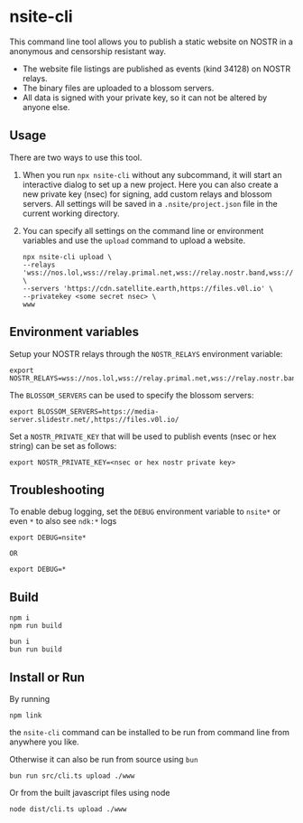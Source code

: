 # nsite-cli

This command line tool allows you to publish a static website on NOSTR in a anonymous and censorship resistant way. 
* The website file listings are published as events (kind 34128) on NOSTR relays.
* The binary files are uploaded to a blossom servers.
* All data is signed with your private key, so it can not be altered by anyone else.

## Usage
There are two ways to use this tool.

1. When you run `npx nsite-cli` without any subcommand, it will start an interactive dialog to set up a new project. Here you can also create a new private key (nsec) for signing, add custom relays and blossom servers. All settings will be saved in a `.nsite/project.json` file in the current working directory.

2. You can specify all settings on the command line or environment variables and use the `upload` command to upload a website.
    ```
    npx nsite-cli upload \
    --relays 'wss://nos.lol,wss://relay.primal.net,wss://relay.nostr.band,wss://relay.damus.io' \
    --servers 'https://cdn.satellite.earth,https://files.v0l.io' \
    --privatekey <some secret nsec> \
    www
    ```

## Environment variables

Setup your NOSTR relays through the `NOSTR_RELAYS` environment variable:

```
export NOSTR_RELAYS=wss://nos.lol,wss://relay.primal.net,wss://relay.nostr.band,wss://relay.damus.io
```

The `BLOSSOM_SERVERS` can be used to specify the blossom servers:
```
export BLOSSOM_SERVERS=https://media-server.slidestr.net/,https://files.v0l.io/
```

Set a `NOSTR_PRIVATE_KEY` that will be used to publish events (nsec or hex string) can be set as follows:
```
export NOSTR_PRIVATE_KEY=<nsec or hex nostr private key>
```

## Troubleshooting

To enable debug logging, set the `DEBUG` environment variable to `nsite*` or even `*` to also see `ndk:*` logs
```
export DEBUG=nsite*

OR

export DEBUG=*
```

## Build
```
npm i
npm run build

bun i
bun run build
```

## Install or Run
By running 
```
npm link
```
the `nsite-cli` command can be installed to be run from command line from anywhere you like.

Otherwise it can also be run from source using `bun`
```
bun run src/cli.ts upload ./www 
```

Or from the built javascript files using node
```
node dist/cli.ts upload ./www 
```

